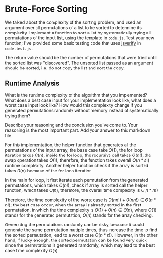 # Brute-Force Sorting

We talked about the complexity of the sorting problem, and used an argument over
all permutations of a list to be sorted to determine its complexity. Implement
a function to sort a list by systematically trying all permutations of the input
list, using the template in `code.js`. Test your new function; I've provided
some basic testing code that uses [jsverify](https://jsverify.github.io/) in
`code.test.js`.

The return value should be the number of permutations that were tried until the
sorted list was "discovered". The unsorted list passed as an argument should be
sorted, i.e. do not copy the list and sort the copy.

## Runtime Analysis

What is the runtime complexity of the algorithm that you implemented? What does
a best case input for your implementation look like, what does a worst case
input look like? How would this complexity change if you generated permutations
randomly without memory instead of systematically trying them?

Describe your reasoning and the conclusion you've come to. Your reasoning is the
most important part. Add your answer to this markdown file.

For this implementation, the helper function that generates all the permutations of the input array, the base case take $O(1)$, the for loop iteration takes $O(n)$, inside the for loop, the recursive call takes $O(n!)$, the swap operation takes $O(1)$, therefore, the function takes overall $O(n*n!)$ runtime complexity. Another helper function check if the array is sorted takes $O(n)$ becuase of the for loop iteration.

In the main for loop, it first iterate each permutation from the generated permutations, which takes $O(n!)$, check if array is sorted call the helper function, which takes $O(n)$, therefore, the overall time complexity is $O(n*n!)$

Therefore, the time complexity of the worst case is $O(nn!)+O(nn!)\in\Theta(n*n!)$; the best case occur, when the array is already sorted in the first permutation, in which the time complexity is $O(1)+O(n)\in\Theta(n)$, where $O(1)$ stands for the generated permutation, $O(n)$ stands for the array checking.

Generating the permutations randomly can be risky, becuase it could generate the same permutation mutiple times, thus increase the time to find the sorted permutation, lead to a worst case $O(n*n!)$. However, in the other hand, if lucky enough, the sorted permutation can be found very quick since the permutations is generated ramdomly, which may lead to the best case time complexity $O(n)$
